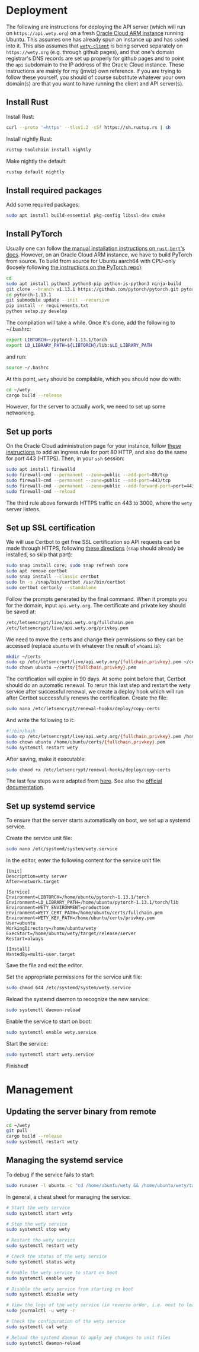 # Deployment

The following are instructions for deploying the API server (which will run on `https://api.wety.org`) on a fresh [Oracle Cloud ARM instance](https://docs.oracle.com/en-us/iaas/Content/Compute/References/arm.htm) running Ubuntu. This assumes one has already spun an instance up and has `ssh`ed into it. This also assumes that [`wety-client`](https://github.com/jmviz/wety-client) is being served separately on `https://wety.org` (e.g. through github pages), and that one's domain registrar's DNS records are set up properly for github pages and to point the `api` subdomain to the IP address of the Oracle Cloud instance. These instructions are mainly for my (jmviz) own reference. If you are trying to follow these yourself, you should of course substitute whatever your own domain(s) are that you want to have running the client and API server(s).

## Install Rust

Install Rust:

```bash
curl --proto '=https' --tlsv1.2 -sSf https://sh.rustup.rs | sh
```

Install nightly Rust:

```bash
rustup toolchain install nightly
```

Make nightly the default:

```bash
rustup default nightly
```

## Install required packages

Add some required packages:

```bash
sudo apt install build-essential pkg-config libssl-dev cmake
```

## Install PyTorch

Usually one can follow [the manual installation instructions on `rust-bert`'s docs](https://docs.rs/rust-bert/0.20.0/rust_bert/#manual-installation-recommended). However, on an Oracle Cloud ARM instance, we have to build PyTorch from source. To build from source for Ubuntu aarch64 with CPU-only (loosely following [the instructions on the PyTorch repo](https://github.com/pytorch/pytorch#from-source)):

```bash
cd
sudo apt install python3 python3-pip python-is-python3 ninja-build
git clone --branch v1.13.1 https://github.com/pytorch/pytorch.git pytorch-1.13.1
cd pytorch-1.13.1
git submodule update --init --recursive
pip install -r requirements.txt
python setup.py develop
```

The compilation will take a while. Once it's done, add the following to ~/.bashrc:

```bash
export LIBTORCH=~/pytorch-1.13.1/torch
export LD_LIBRARY_PATH=${LIBTORCH}/lib:$LD_LIBRARY_PATH
```

and run:

```bash
source ~/.bashrc
```

At this point, `wety` should be compilable, which you should now do with:

```bash
cd ~/wety
cargo build --release
```

However, for the server to actually work, we need to set up some networking.

## Set up ports

On the Oracle Cloud administration page for your instance, follow [these instructions](https://docs.oracle.com/en-us/iaas/developer-tutorials/tutorials/apache-on-ubuntu/01oci-ubuntu-apache-summary.htm#add-ingress-rules) to add an ingress rule for port 80 HTTP, and also do the same for port 443 (HTTPS). Then, in your `ssh` session:

```bash
sudo apt install firewalld
sudo firewall-cmd --permanent --zone=public --add-port=80/tcp
sudo firewall-cmd --permanent --zone=public --add-port=443/tcp
sudo firewall-cmd --permanent --zone=public --add-forward-port=port=443:proto=tcp:toport=3000
sudo firewall-cmd --reload
```

The third rule above forwards HTTPS traffic on 443 to 3000, where the `wety` server listens.

## Set up SSL certification

We will use Certbot to get free SSL certification so API requests can be made through HTTPS, following [these directions](https://certbot.eff.org/instructions?ws=other&os=ubuntufocal) (`snap` should already be installed, so skip that part):

```bash
sudo snap install core; sudo snap refresh core
sudo apt remove certbot
sudo snap install --classic certbot
sudo ln -s /snap/bin/certbot /usr/bin/certbot
sudo certbot certonly --standalone
```

Follow the prompts generated by the final command. When it prompts you for the domain, input `api.wety.org`. The certificate and private key should be saved at:

```bash
/etc/letsencrypt/live/api.wety.org/fullchain.pem
/etc/letsencrypt/live/api.wety.org/privkey.pem
```

We need to move the certs and change their permissions so they can be accessed (replace `ubuntu` with whatever the result of `whoami` is):

```bash
mkdir ~/certs
sudo cp /etc/letsencrypt/live/api.wety.org/{fullchain,privkey}.pem ~/certs/
sudo chown ubuntu ~/certs/{fullchain,privkey}.pem
```

The certification will expire in 90 days. At some point before that, Certbot should do an automatic renewal. To rerun this last step and restart the wety service after successful renewal, we create a deploy hook which will run after Certbot successfully renews the certification. Create the file:

```bash
sudo nano /etc/letsencrypt/renewal-hooks/deploy/copy-certs
```

And write the following to it:

```bash
#!/bin/bash
sudo cp /etc/letsencrypt/live/api.wety.org/{fullchain,privkey}.pem /home/ubuntu/certs/
sudo chown ubuntu /home/ubuntu/certs/{fullchain,privkey}.pem
sudo systemctl restart wety
```

After saving, make it executable:

```bash
sudo chmod +x /etc/letsencrypt/renewal-hooks/deploy/copy-certs
```

The last few steps were adapted from [here](https://blogs.oracle.com/developers/post/free-ssl-certificates-in-the-oracle-cloud-using-certbot-and-lets-encrypt). See also the [official documentation](https://eff-certbot.readthedocs.io/en/stable/using.html#renewing-certificates).

## Set up systemd service

To ensure that the server starts automatically on boot, we set up a systemd service.

Create the service unit file:

```bash
sudo nano /etc/systemd/system/wety.service
```

In the editor, enter the following content for the service unit file:

```
[Unit]
Description=wety server
After=network.target

[Service]
Environment=LIBTORCH=/home/ubuntu/pytorch-1.13.1/torch
Environment=LD_LIBRARY_PATH=/home/ubuntu/pytorch-1.13.1/torch/lib
Environment=WETY_ENVIRONMENT=production
Environment=WETY_CERT_PATH=/home/ubuntu/certs/fullchain.pem
Environment=WETY_KEY_PATH=/home/ubuntu/certs/privkey.pem
User=ubuntu
WorkingDirectory=/home/ubuntu/wety
ExecStart=/home/ubuntu/wety/target/release/server
Restart=always

[Install]
WantedBy=multi-user.target
```

Save the file and exit the editor.

Set the appropriate permissions for the service unit file:

```bash
sudo chmod 644 /etc/systemd/system/wety.service
```

Reload the systemd daemon to recognize the new service:

```bash
sudo systemctl daemon-reload
```

Enable the service to start on boot:

```bash
sudo systemctl enable wety.service
```

Start the service:

```bash
sudo systemctl start wety.service
```

Finished!

# Management

## Updating the server binary from remote

```bash
cd ~/wety
git pull
cargo build --release
sudo systemctl restart wety
```

## Managing the systemd service

To debug if the service fails to start:

```bash
sudo runuser -l ubuntu -c "cd /home/ubuntu/wety && /home/ubuntu/wety/target/release/server"
```

In general, a cheat sheet for managing the service:

```bash
# Start the wety service
sudo systemctl start wety

# Stop the wety service
sudo systemctl stop wety

# Restart the wety service
sudo systemctl restart wety

# Check the status of the wety service
sudo systemctl status wety

# Enable the wety service to start on boot
sudo systemctl enable wety

# Disable the wety service from starting on boot
sudo systemctl disable wety

# View the logs of the wety service (in reverse order, i.e. most to least recent)
sudo journalctl -u wety -r

# Check the configuration of the wety service
sudo systemctl cat wety

# Reload the systemd daemon to apply any changes to unit files
sudo systemctl daemon-reload
```
